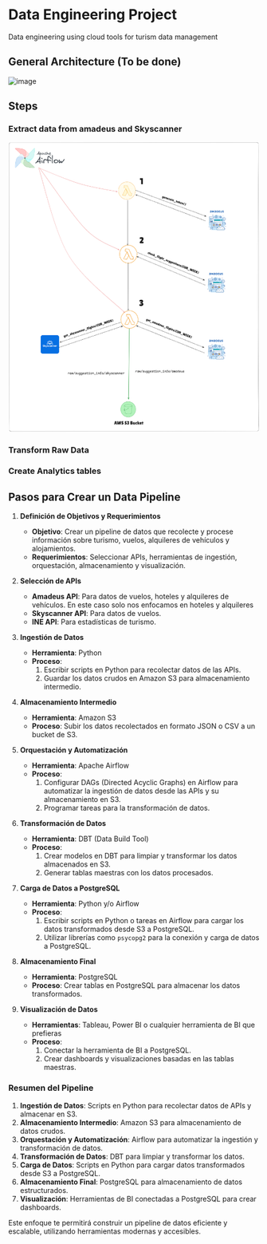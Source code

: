 # Data Engineering Project
Data engineering using cloud tools for turism data management

## General Architecture (To be done)

![image](https://github.com/user-attachments/assets/067bf94b-b603-4625-9106-c126a90b6142)


## Steps

### Extract data from amadeus and Skyscanner

![alt text](image-1.png)

### Transform Raw Data

### Create Analytics tables

## Pasos para Crear un Data Pipeline

1. **Definición de Objetivos y Requerimientos**
    - **Objetivo**: Crear un pipeline de datos que recolecte y procese información sobre turismo, vuelos, alquileres de vehículos y alojamientos.
    - **Requerimientos**: Seleccionar APIs, herramientas de ingestión, orquestación, almacenamiento y visualización.

2. **Selección de APIs**
    - **Amadeus API**: Para datos de vuelos, hoteles y alquileres de vehículos. En este caso solo nos enfocamos en hoteles y alquileres
    - **Skyscanner API**: Para datos de vuelos.
    - **INE API**: Para estadísticas de turismo.

3. **Ingestión de Datos**
    - **Herramienta**: Python
    - **Proceso**:
        1. Escribir scripts en Python para recolectar datos de las APIs.
        2. Guardar los datos crudos en Amazon S3 para almacenamiento intermedio.

4. **Almacenamiento Intermedio**
    - **Herramienta**: Amazon S3
    - **Proceso**: Subir los datos recolectados en formato JSON o CSV a un bucket de S3.

5. **Orquestación y Automatización**
    - **Herramienta**: Apache Airflow
    - **Proceso**:
        1. Configurar DAGs (Directed Acyclic Graphs) en Airflow para automatizar la ingestión de datos desde las APIs y su almacenamiento en S3.
        2. Programar tareas para la transformación de datos.

6. **Transformación de Datos**
    - **Herramienta**: DBT (Data Build Tool)
    - **Proceso**:
        1. Crear modelos en DBT para limpiar y transformar los datos almacenados en S3.
        2. Generar tablas maestras con los datos procesados.

7. **Carga de Datos a PostgreSQL**
    - **Herramienta**: Python y/o Airflow
    - **Proceso**:
        1. Escribir scripts en Python o tareas en Airflow para cargar los datos transformados desde S3 a PostgreSQL.
        2. Utilizar librerías como `psycopg2` para la conexión y carga de datos a PostgreSQL.

8. **Almacenamiento Final**
    - **Herramienta**: PostgreSQL
    - **Proceso**: Crear tablas en PostgreSQL para almacenar los datos transformados.

9. **Visualización de Datos**
    - **Herramientas**: Tableau, Power BI o cualquier herramienta de BI que prefieras
    - **Proceso**:
        1. Conectar la herramienta de BI a PostgreSQL.
        2. Crear dashboards y visualizaciones basadas en las tablas maestras.


### Resumen del Pipeline

1. **Ingestión de Datos**: Scripts en Python para recolectar datos de APIs y almacenar en S3.
2. **Almacenamiento Intermedio**: Amazon S3 para almacenamiento de datos crudos.
3. **Orquestación y Automatización**: Airflow para automatizar la ingestión y transformación de datos.
4. **Transformación de Datos**: DBT para limpiar y transformar los datos.
5. **Carga de Datos**: Scripts en Python para cargar datos transformados desde S3 a PostgreSQL.
6. **Almacenamiento Final**: PostgreSQL para almacenamiento de datos estructurados.
7. **Visualización**: Herramientas de BI conectadas a PostgreSQL para crear dashboards.

Este enfoque te permitirá construir un pipeline de datos eficiente y escalable, utilizando herramientas modernas y accesibles.




